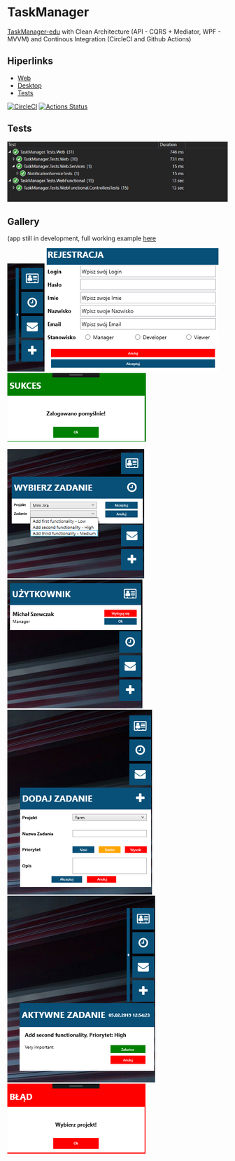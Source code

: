 # TaskManager
[TaskManager-edu](https://github.com/michasacuer/TaskManager-edu) with Clean Architecture (API - CQRS + Mediator, WPF - MVVM) and Continous Integration (CircleCI and Github Actions)

## Hiperlinks

* [Web](https://github.com/michasacuer/TaskManager/tree/master/Src/Web) <br/>
* [Desktop](https://github.com/michasacuer/TaskManager/tree/master/Src/Desktop) <br/>
* [Tests](https://github.com/michasacuer/TaskManager/tree/master/Src/Tests)

[![CircleCI](https://circleci.com/gh/michasacuer/TaskManager/tree/master.svg?style=shield)](https://circleci.com/gh/michasacuer/TaskManager/tree/master)
[![Actions Status](https://github.com/michasacuer/TaskManager/workflows/Build/badge.svg)](https://github.com/michasacuer/TaskManager/actions)

## Tests

![My image](https://github.com/michasacuer/TaskManager/blob/master/Gallery/10.PNG)

## Gallery 
(app still in development, full working example [here](https://github.com/michasacuer/TaskManager-edu)

![My image](https://github.com/michasacuer/TaskManager/blob/master/Gallery/2.PNG)
![My image](https://github.com/michasacuer/TaskManager/blob/master/Gallery/3.PNG)
![My image](https://github.com/michasacuer/TaskManager/blob/master/Gallery/4.PNG)

![My image](https://github.com/michasacuer/TaskManager/blob/master/Gallery/5.PNG)
![My image](https://github.com/michasacuer/TaskManager/blob/master/Gallery/6.PNG)
![My image](https://github.com/michasacuer/TaskManager/blob/master/Gallery/7.PNG)
![My image](https://github.com/michasacuer/TaskManager/blob/master/Gallery/8.PNG)
![My image](https://github.com/michasacuer/TaskManager/blob/master/Gallery/9.PNG)
